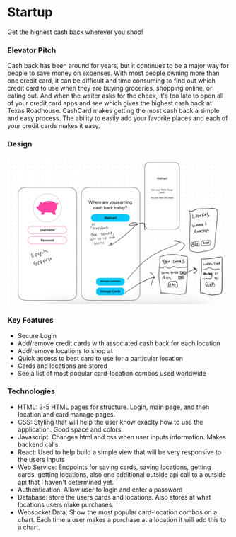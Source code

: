 # Startup
Get the highest cash back wherever you shop! 

### Elevator Pitch

Cash back has been around for years, but it continues to be a major way for people to save money on expenses. 
With most people owning more than one credit card, it can be difficult and time consuming to find out which 
credit card to use when they are buying groceries, shopping online, or eating out. And when the waiter asks 
for the check, it's too late to open all of your credit card apps and see which gives the highest cash back 
at Texas Roadhouse. CashCard makes getting the most cash back a simple and easy process. The ability to easily
add your favorite places and each of your credit cards makes it easy. 

### Design

![Mock](cardcashMockUI.jpeg)

### Key Features
- Secure Login
- Add/remove credit cards with associated cash back for each location
- Add/remove locations to shop at
- Quick access to best card to use for a particular location
- Cards and locations are stored
- See a list of most popular card-location combos used worldwide

### Technologies

- HTML: 3-5 HTML pages for structure. Login, main page, and then location and card manage pages. 
- CSS: Styling that will help the user know exaclty how to use the application. Good space and colors.
- Javascript: Changes html and css when user inputs information. Makes backend calls. 
- React: Used to help build a simple view that will be very responsive to the users inputs
- Web Service: Endpoints for saving cards, saving locations, getting cards, getting locations, also one additional
 outside api call to a outside api that I haven't determined yet. 
- Authentication: Allow user to login and enter a password
- Database: store the users cards and locations. Also stores at what locations users make purchases. 
- Websocket Data: Show the most popular card-location combos on a chart. Each time a user makes a purchase at a location it 
will add this to a chart.  